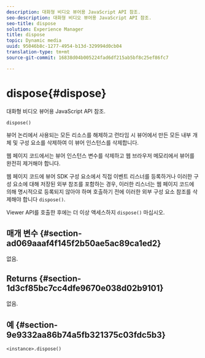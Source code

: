 ```yaml
---
description: 대화형 비디오 뷰어용 JavaScript API 참조.
seo-description: 대화형 비디오 뷰어용 JavaScript API 참조.
seo-title: dispose
solution: Experience Manager
title: dispose
topic: Dynamic media
uuid: 95046b8c-1277-4954-b13d-329994d0cb04
translation-type: tm+mt
source-git-commit: 16838d04b005224fad6df215ab5bf8c25ef86fc7

---
```



# dispose{#dispose}

대화형 비디오 뷰어용 JavaScript API 참조.

`dispose()`

뷰어 논리에서 사용되는 모든 리소스를 해제하고 런타임 시 뷰어에서 만든 모든 내부 개체 및 구성 요소를 삭제하여 이 뷰어 인스턴스를 삭제합니다.

웹 페이지 코드에서는 뷰어 인스턴스 변수를 삭제하고 웹 브라우저 메모리에서 뷰어를 완전히 제거해야 합니다.

웹 페이지 코드에 뷰어 SDK 구성 요소에서 직접 이벤트 리스너를 등록하거나 이러한 구성 요소에 대해 저장된 외부 참조를 포함하는 경우, 이러한 리스너는 웹 페이지 코드에 의해 명시적으로 등록되지 않아야 하며 호출하기 전에 이러한 외부 구성 요소 참조를 삭제해야 합니다 `dispose()`.

Viewer API를 호출한 후에는 더 이상 액세스하지 `dispose()` 마십시오.

## 매개 변수 {#section-ad069aaaf4f145f2b50ae5ac89ca1ed2}

없음.

## Returns {#section-1d3cf85bc7cc4dfe9670e038d02b9101}

없음.

## 예 {#section-9e9332aa86b74a5fb321375c03fdc5b3}

```
<instance>.dispose()
```

